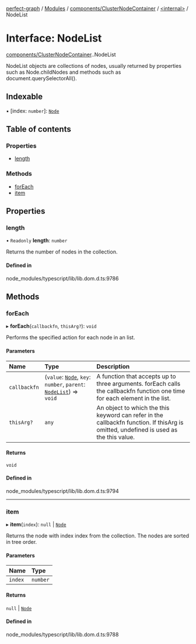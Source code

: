 [perfect-graph](../README.md) / [Modules](../modules.md) / [components/ClusterNodeContainer](../modules/components_ClusterNodeContainer.md) / [<internal\>](../modules/components_ClusterNodeContainer._internal_.md) / NodeList

# Interface: NodeList

[components/ClusterNodeContainer](../modules/components_ClusterNodeContainer.md).[<internal>](../modules/components_ClusterNodeContainer._internal_.md).NodeList

NodeList objects are collections of nodes, usually returned by properties such as Node.childNodes and methods such as document.querySelectorAll().

## Indexable

▪ [index: `number`]: [`Node`](../modules/components_ClusterNodeContainer._internal_.md#node)

## Table of contents

### Properties

- [length](components_ClusterNodeContainer._internal_.NodeList.md#length)

### Methods

- [forEach](components_ClusterNodeContainer._internal_.NodeList.md#foreach)
- [item](components_ClusterNodeContainer._internal_.NodeList.md#item)

## Properties

### length

• `Readonly` **length**: `number`

Returns the number of nodes in the collection.

#### Defined in

node_modules/typescript/lib/lib.dom.d.ts:9786

## Methods

### forEach

▸ **forEach**(`callbackfn`, `thisArg?`): `void`

Performs the specified action for each node in an list.

#### Parameters

| Name | Type | Description |
| :------ | :------ | :------ |
| `callbackfn` | (`value`: [`Node`](../modules/components_ClusterNodeContainer._internal_.md#node), `key`: `number`, `parent`: [`NodeList`](../modules/components_ClusterNodeContainer._internal_.md#nodelist)) => `void` | A function that accepts up to three arguments. forEach calls the callbackfn function one time for each element in the list. |
| `thisArg?` | `any` | An object to which the this keyword can refer in the callbackfn function. If thisArg is omitted, undefined is used as the this value. |

#### Returns

`void`

#### Defined in

node_modules/typescript/lib/lib.dom.d.ts:9794

___

### item

▸ **item**(`index`): ``null`` \| [`Node`](../modules/components_ClusterNodeContainer._internal_.md#node)

Returns the node with index index from the collection. The nodes are sorted in tree order.

#### Parameters

| Name | Type |
| :------ | :------ |
| `index` | `number` |

#### Returns

``null`` \| [`Node`](../modules/components_ClusterNodeContainer._internal_.md#node)

#### Defined in

node_modules/typescript/lib/lib.dom.d.ts:9788
